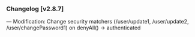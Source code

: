 ### Changelog [v2.8.7]
— Modification: Change security matchers (/user/update1, /user/update2, /user/changePassword1) on denyAll() -> authenticated
